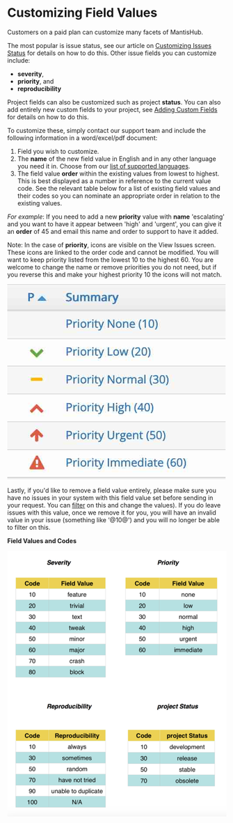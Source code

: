 # Customizing Field Values

Customers on a paid plan can customize many facets of MantisHub.

The most popular is issue status, see our article on [Customizing Issues Status](/customizations/issue_stat) for details on how to do this. Other issue fields you can customize include:

- **severity**,
- **priority**,  and
- **reproducibility**

Project fields can also be customized such as project **status**. You can also add entirely new custom fields to your project, see [Adding Custom Fields](/customizations/custom_fields) for details on how to do this. 

To customize these, simply contact our support team and include the following information in a word/excel/pdf document:

1. Field you wish to customize.
2. The **name** of the new field value in English and in any other language you need it in. Choose from our [list of supported languages](https://github.com/mantisbt/mantisbt/tree/master/lang).
3. The field value **order** within the existing values from lowest to highest. This is best displayed as a number in reference to the current value code. See the relevant table below for a list of existing field values and their codes so you can nominate an appropriate order in relation to the existing values.

*For example*: If you need to add a new **priority** value with **name** 'escalating' and you want to have it appear between 'high' and 'urgent', you can give it an **order** of 45 and email this name and order to support to have it added.

Note: In the case of **priority**, icons are visible on the View Issues screen. These icons are linked to the order code and cannot be modified. You will want to keep priority listed from the lowest 10 to the highest 60. You are welcome to change the name or remove priorities you do not need, but if you reverse this and make your highest priority 10 the icons will not match.

![](./images/c_field_values_2.jpg)

Lastly, if you'd like to remove a field value entirely, please make sure you have no issues in your system with this field value set before sending in your request. You can [filter](/filters/using_filters) on this and change the values). If you do leave issues with this value, once we remove it for you, you will have an invalid value in your issue (something like '@10@') and you will no longer be able to filter on this. 

**Field Values and Codes**

![](./images/c_field_values_1.png)
